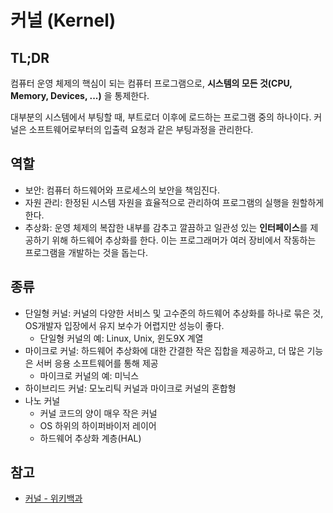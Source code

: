 # 커널 (Kernel)

## TL;DR

컴퓨터 운영 체제의 핵심이 되는 컴퓨터 프로그램으로, **시스템의 모든 것(CPU, Memory, Devices, ...)** 을 통제한다.

대부분의 시스템에서 부팅할 때, 부트로더 이후에 로드하는 프로그램 중의 하나이다. 커널은 소프트웨어로부터의 입출력 요청과 같은 부팅과정을 관리한다. 

## 역할

* 보안: 컴퓨터 하드웨어와 프로세스의 보안을 책임진다.
* 자원 관리: 한정된 시스템 자원을 효율적으로 관리하여 프로그램의 실행을 원할하게 한다.
* 추상화: 운영 체제의 복잡한 내부를 감추고 깔끔하고 일관성 있는 **인터페이스**를 제공하기 위해 하드웨어 추상화를 한다. 이는 프로그래머가 여러 장비에서 작동하는 프로그램을 개발하는 것을 돕는다. 

## 종류

* 단일형 커널: 커널의 다양한 서비스 및 고수준의 하드웨어 추상화를 하나로 묶은 것, OS개발자 입장에서 유지 보수가 어렵지만 성능이 좋다.
  * 단일형 커널의 예: Linux, Unix, 윈도9X 계열
* 마이크로 커널: 하드웨어 추상화에 대한 간결한 작은 집합을 제공하고, 더 많은 기능은 서버 응용 소프트웨어를 통해 제공
  * 마이크로 커널의 예: 미닉스
* 하이브리드 커널: 모노리틱 커널과 마이크로 커널의 혼합형
* 나노 커널
  * 커널 코드의 양이 매우 작은 커널
  * OS 하위의 하이퍼바이저 레이어
  * 하드웨어 추상화 계층(HAL)

## 참고

* [커널 - 위키백과](https://ko.wikipedia.org/wiki/%EC%BB%A4%EB%84%90_(%EC%BB%B4%ED%93%A8%ED%8C%85))